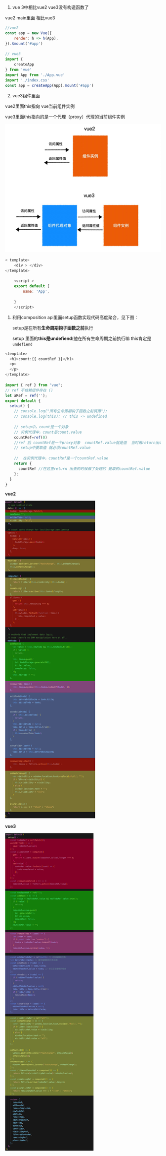 1. vue 3中相比vue2 vue3没有构造函数了

vue2 main里面 相比vue3

``` javascript
//vue2
const app = new Vue({
    render: h => h(App),
}).$mount('#app')

// vue3
import {
    createApp
} from 'vue'
import App from './App.vue'
import './index.css'
const app = createApp(App).mount('#app')
```

2. vue3组件里面

 vue2里面this指向 vue当前组件实例

 vue3里面this指向的是一个代理（proxy）代理的当前组件实例

 ![avatar](https://raw.githubusercontent.com/findwei/learnImages/main/vue3/vue3的组件实例代理.jpg)
``` javascript
< template>
    <div > </div> 
</template>

    <script >
    export default {
        name: 'App',

    } 
    </script>
```
1. 利用composition api里面setup函数实现代码高度聚合，见下图：

   setup是在所有**生命周期钩子函数之前**执行

   setup 里面的**this是undefiend**(他在所有生命周期之前执行嘛 this肯定是`undefiend`

```javascript
<template>
  <h1>count:{{ countRef }}</h1>
  <p>
  </p>
</template>

import { ref } from "vue";
// ref 不依赖组件存在 ()
let aRef = ref('');
export default {
  setup() {
    // console.log("所有生命周期钩子函数之前调用");
    // console.log(this); // this -> undefined

    // setup中，count是一个对象
    // 实例代理中，count是count.value
    countRef=ref(0)
    //ref 后 countRef是一个proxy对象  countRef.value就是值  当时再return出setup时他就不是一个对象所有上面使用的时候不用.value
    // setup中要取值 就必须countRef.value

    //  在实例代理中，countRef是一个countRef.value
    return {
      countRef //在这里return 出去的时候做了处理的 是取的countRef.value
    };
  }
}

```
   **vue2** 

   ![avatar](https://raw.githubusercontent.com/findwei/learnImages/main/vue3/option%20api.jpeg) 
   
   **vue3**
   
   ![avatar](https://raw.githubusercontent.com/findwei/learnImages/main/vue3/composition%20api.jpg)